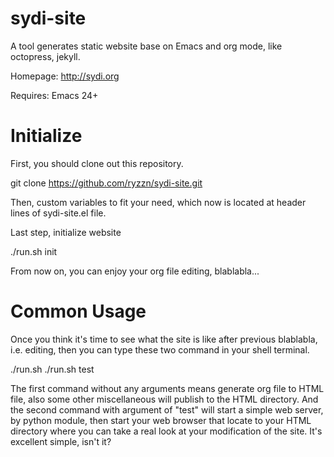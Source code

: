 sydi-site
=========

A tool generates static website base on Emacs and org mode, like octopress, jekyll.

Homepage: http://sydi.org

Requires: Emacs 24+

Initialize
==========

First, you should clone out this repository.

  git clone https://github.com/ryzzn/sydi-site.git

Then, custom variables to fit your need, which now is located at
header lines of sydi-site.el file.

Last step, initialize website

  ./run.sh init

From now on, you can enjoy your org file editing, blablabla...

Common Usage
============

Once you think it's time to see what the site is like after previous
blablabla, i.e. editing, then you can type these two command in your
shell terminal.

  ./run.sh
  ./run.sh test

The first command without any arguments means generate org file to
HTML file, also some other miscellaneous will publish to the HTML
directory. And the second command with argument of "test" will start a
simple web server, by python module, then start your web browser that
locate to your HTML directory where you can take a real look at your
modification of the site. It's excellent simple, isn't it?
